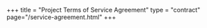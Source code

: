 +++
title = "Project Terms of Service Agreement"
type = "contract"
page="/service-agreement.html"
+++

<div class="cognito">
<script src="https://services.cognitoforms.com/s/ZDRwTFbIcka2EBE9n1UWFQ"></script>
<script>Cognito.load("forms", { id: "2" });</script>
</div>